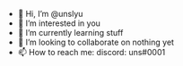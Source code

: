 - 👋 Hi, I’m @unslyu
- 👀 I’m interested in you
- 🌱 I’m currently learning stuff
- 💞️ I’m looking to collaborate on nothing yet
- 📫 How to reach me: discord: uns#0001

<!---
unslyu/unslyu is a ✨ special ✨ repository because its `README.md` (this file) appears on your GitHub profile.
You can click the Preview link to take a look at your changes.
--->
